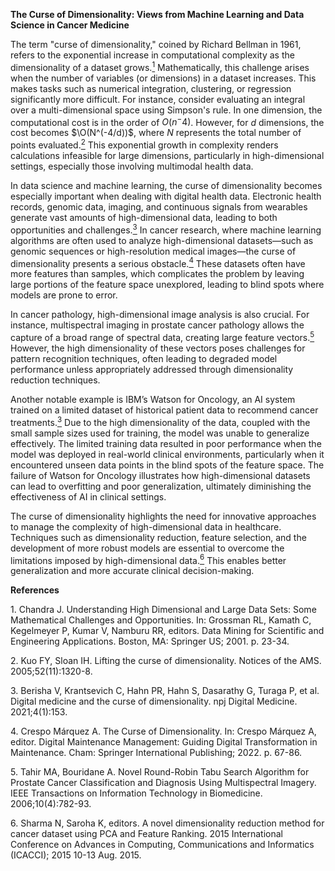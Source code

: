 ﻿**The Curse of Dimensionality: Views from Machine Learning and Data Science in Cancer Medicine**

The term "curse of dimensionality," coined by Richard Bellman in 1961, refers to the exponential increase in computational complexity as the dimensionality of a dataset grows.[<sup>1</sup>](#_enref_1 "Chandra, 2001 #313") Mathematically, this challenge arises when the number of variables (or dimensions) in a dataset increases. This makes tasks such as numerical integration, clustering, or regression significantly more difficult. For instance, consider evaluating an integral over a multi-dimensional space using Simpson's rule. In one dimension, the computational cost is in the order of $O(n^-4)$. However, for $`d`$ dimensions, the cost becomes $`\O(N^(-4/d))`$, where $`N`$ represents the total number of points evaluated.[<sup>2</sup>](#_enref_2 "Kuo, 2005 #318") This exponential growth in complexity renders calculations infeasible for large dimensions, particularly in high-dimensional settings, especially those involving multimodal health data.

In data science and machine learning, the curse of dimensionality becomes especially important when dealing with digital health data. Electronic health records, genomic data, imaging, and continuous signals from wearables generate vast amounts of high-dimensional data, leading to both opportunities and challenges.[<sup>3</sup>](#_enref_3 "Berisha, 2021 #314") In cancer research, where machine learning algorithms are often used to analyze high-dimensional datasets—such as genomic sequences or high-resolution medical images—the curse of dimensionality presents a serious obstacle.[<sup>4</sup>](#_enref_4 "Crespo Márquez, 2022 #315") These datasets often have more features than samples, which complicates the problem by leaving large portions of the feature space unexplored, leading to blind spots where models are prone to error.

In cancer pathology, high-dimensional image analysis is also crucial. For instance, multispectral imaging in prostate cancer pathology allows the capture of a broad range of spectral data, creating large feature vectors.[<sup>5</sup>](#_enref_5 "Tahir, 2006 #316") However, the high dimensionality of these vectors poses challenges for pattern recognition techniques, often leading to degraded model performance unless appropriately addressed through dimensionality reduction techniques.

Another notable example is IBM’s Watson for Oncology, an AI system trained on a limited dataset of historical patient data to recommend cancer treatments.[<sup>3</sup>](#_enref_3 "Berisha, 2021 #314") Due to the high dimensionality of the data, coupled with the small sample sizes used for training, the model was unable to generalize effectively. The limited training data resulted in poor performance when the model was deployed in real-world clinical environments, particularly when it encountered unseen data points in the blind spots of the feature space. The failure of Watson for Oncology illustrates how high-dimensional datasets can lead to overfitting and poor generalization, ultimately diminishing the effectiveness of AI in clinical settings.

The curse of dimensionality highlights the need for innovative approaches to manage the complexity of high-dimensional data in healthcare. Techniques such as dimensionality reduction, feature selection, and the development of more robust models are essential to overcome the limitations imposed by high-dimensional data.[<sup>6</sup>](#_enref_6 "Sharma, 2015 #317") This enables better generalization and more accurate clinical decision-making.


**References**

<a name="_enref_1"></a>1.	Chandra J. Understanding High Dimensional and Large Data Sets: Some Mathematical Challenges and Opportunities. In: Grossman RL, Kamath C, Kegelmeyer P, Kumar V, Namburu RR, editors. Data Mining for Scientific and Engineering Applications. Boston, MA: Springer US; 2001. p. 23-34.

<a name="_enref_2"></a>2.	Kuo FY, Sloan IH. Lifting the curse of dimensionality. Notices of the AMS. 2005;52(11):1320-8.

<a name="_enref_3"></a>3.	Berisha V, Krantsevich C, Hahn PR, Hahn S, Dasarathy G, Turaga P, et al. Digital medicine and the curse of dimensionality. npj Digital Medicine. 2021;4(1):153.

<a name="_enref_4"></a>4.	Crespo Márquez A. The Curse of Dimensionality. In: Crespo Márquez A, editor. Digital Maintenance Management: Guiding Digital Transformation in Maintenance. Cham: Springer International Publishing; 2022. p. 67-86.

<a name="_enref_5"></a>5.	Tahir MA, Bouridane A. Novel Round-Robin Tabu Search Algorithm for Prostate Cancer Classification and Diagnosis Using Multispectral Imagery. IEEE Transactions on Information Technology in Biomedicine. 2006;10(4):782-93.

<a name="_enref_6"></a>6.	Sharma N, Saroha K, editors. A novel dimensionality reduction method for cancer dataset using PCA and Feature Ranking. 2015 International Conference on Advances in Computing, Communications and Informatics (ICACCI); 2015 10-13 Aug. 2015.


